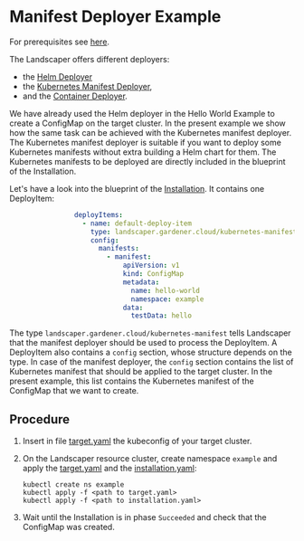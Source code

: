 # Manifest Deployer Example

For prerequisites see [here](../../README.md#prerequisites-and-basic-definitions).

The Landscaper offers different deployers: 

- the [Helm Deployer](../../../deployer/helm.md)
- the [Kubernetes Manifest Deployer](../../../deployer/manifest.md), 
- and the [Container Deployer](../../../deployer/container.md).

We have already used the Helm deployer in the Hello World Example to create a ConfigMap on the target cluster.
In the present example we show how the same task can be achieved with the Kubernetes manifest deployer.
The Kubernetes manifest deployer is suitable if you want to deploy some Kubernetes manifests without extra building a 
Helm chart for them. The Kubernetes manifests to be deployed are directly included in the blueprint of the Installation.

Let's have a look into the blueprint of the [Installation](installation/installation.yaml). It contains one DeployItem:

```yaml
                deployItems:
                  - name: default-deploy-item
                    type: landscaper.gardener.cloud/kubernetes-manifest
                    config:  
                      manifests:
                        - manifest:
                            apiVersion: v1
                            kind: ConfigMap
                            metadata:
                              name: hello-world
                              namespace: example
                            data:
                              testData: hello
```

The type `landscaper.gardener.cloud/kubernetes-manifest` tells Landscaper that the manifest deployer 
should be used to process the DeployItem.
A DeployItem also contains a `config` section, whose structure depends on the type. In case of the manifest deployer,
the `config` section contains the list of Kubernetes manifest that should be applied to the target cluster. 
In the present example, this list contains the Kubernetes manifest of the ConfigMap that we want to create. 


## Procedure

1. Insert in file [target.yaml](installation/target.yaml) the kubeconfig of your target cluster.

2. On the Landscaper resource cluster, create namespace `example` and apply 
   the [target.yaml](installation/target.yaml) and the [installation.yaml](installation/installation.yaml):
   
   ```shell
   kubectl create ns example
   kubectl apply -f <path to target.yaml>
   kubectl apply -f <path to installation.yaml>
   ```

3. Wait until the Installation is in phase `Succeeded` and check that the ConfigMap was created.
